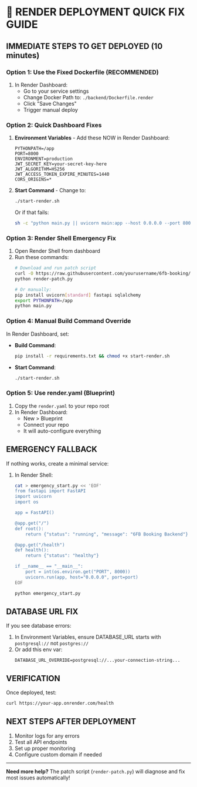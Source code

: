 # 🚨 RENDER DEPLOYMENT QUICK FIX GUIDE

## IMMEDIATE STEPS TO GET DEPLOYED (10 minutes)

### Option 1: Use the Fixed Dockerfile (RECOMMENDED)
1. In Render Dashboard:
   - Go to your service settings
   - Change Docker Path to: `./backend/Dockerfile.render`
   - Click "Save Changes"
   - Trigger manual deploy

### Option 2: Quick Dashboard Fixes
1. **Environment Variables** - Add these NOW in Render Dashboard:
   ```
   PYTHONPATH=/app
   PORT=8000
   ENVIRONMENT=production
   JWT_SECRET_KEY=your-secret-key-here
   JWT_ALGORITHM=HS256
   JWT_ACCESS_TOKEN_EXPIRE_MINUTES=1440
   CORS_ORIGINS=*
   ```

2. **Start Command** - Change to:
   ```bash
   ./start-render.sh
   ```
   Or if that fails:
   ```bash
   sh -c "python main.py || uvicorn main:app --host 0.0.0.0 --port 8000"
   ```

### Option 3: Render Shell Emergency Fix
1. Open Render Shell from dashboard
2. Run these commands:
   ```bash
   # Download and run patch script
   curl -O https://raw.githubusercontent.com/yourusername/6fb-booking/main/backend/render-patch.py
   python render-patch.py

   # Or manually:
   pip install uvicorn[standard] fastapi sqlalchemy
   export PYTHONPATH=/app
   python main.py
   ```

### Option 4: Manual Build Command Override
In Render Dashboard, set:
- **Build Command**:
  ```bash
  pip install -r requirements.txt && chmod +x start-render.sh
  ```
- **Start Command**:
  ```bash
  ./start-render.sh
  ```

### Option 5: Use render.yaml (Blueprint)
1. Copy the `render.yaml` to your repo root
2. In Render Dashboard:
   - New > Blueprint
   - Connect your repo
   - It will auto-configure everything

## EMERGENCY FALLBACK
If nothing works, create a minimal service:
1. In Render Shell:
   ```bash
   cat > emergency_start.py << 'EOF'
   from fastapi import FastAPI
   import uvicorn
   import os

   app = FastAPI()

   @app.get("/")
   def root():
       return {"status": "running", "message": "6FB Booking Backend"}

   @app.get("/health")
   def health():
       return {"status": "healthy"}

   if __name__ == "__main__":
       port = int(os.environ.get("PORT", 8000))
       uvicorn.run(app, host="0.0.0.0", port=port)
   EOF

   python emergency_start.py
   ```

## DATABASE URL FIX
If you see database errors:
1. In Environment Variables, ensure DATABASE_URL starts with `postgresql://` not `postgres://`
2. Or add this env var:
   ```
   DATABASE_URL_OVERRIDE=postgresql://...your-connection-string...
   ```

## VERIFICATION
Once deployed, test:
```bash
curl https://your-app.onrender.com/health
```

## NEXT STEPS AFTER DEPLOYMENT
1. Monitor logs for any errors
2. Test all API endpoints
3. Set up proper monitoring
4. Configure custom domain if needed

---
**Need more help?** The patch script (`render-patch.py`) will diagnose and fix most issues automatically!
